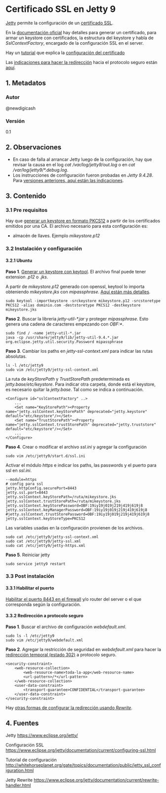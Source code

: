 # Certificado SSL en Jetty 9
[Jetty][urlJetty] permite la configuración de un [certificado SSL][urlJetty]. 

En la [documentación oficial][urlJettySsl] hay detalles para generar un certificado, 
para armar un keystore con certificados, la estructura del keystore 
y habla de _SslContextFactory_, encargado de la configuración SSL en el server.

Hay un [tutorial][urlTutoJetty] que explica la [configuración del certificado][urlTutoJetty] 

Las [indicaciones para hacer la redirección][urlRedirectSSL] hacia el protocolo seguro 
están [aquí][urlRedirectSSL].

## 1. Metadatos

### Autor
@newdigicash
### Versión
0.1

## 2. Observaciones
+ En caso de falla al arrancar Jetty luego de la configuración, hay que revisar 
la causa en el log *cat /var/log/jetty9/out.log* o en *cat /var/log/jetty9/\*.debug.log*.
+ Los instrucciones de configuración fueron probadas en *Jetty 9.4.28*. Para 
[versiones anteriores, aquí están las indicaciones][urlTutoConfigSsl].

## 3. Contenido

### 3.1 Pre requisitos
Hay que [generar un keystore en formato PKCS12][urlPem2P12] a partir de 
los certificados emitidos por una CA. El archivo necesario para esta 
configuración es:
+ almacén de llaves. Ejemplo *mikeystore.p12*

### 3.2 Instalación y configuración

#### 3.2.1 Ubuntu

**Paso 1**. [Generar un keystore con keytool][urlPem2P12]. El archivo final 
puede tener extension *.p12* o *.jks*.

A partir de *mikeystore.p12* generado con openssl, keytool lo importa obteniendo 
*mikeystore.jks* con _mipassphrase_. [Aquí están más detalles][urlPem2P12].

~~~
sudo keytool -importkeystore -srckeystore mikeystore.p12 -srcstoretype PKCS12 -alias dominio.com -deststoretype PKCS12 -destkeystore mikeystore.jks
~~~

**Paso 2**. Buscar la libreria _jetty-util-\*.jar_ y proteger _mipassphrase_. 
Esto genera una cadena de caracteres empezando con _OBF:\*_.

~~~
sudo find / -name jetty-util-*.jar
java -cp /usr/share/jetty9/lib/jetty-util-9.4.*.jar org.eclipse.jetty.util.security.Password mipassphrase
~~~

**Paso 3**. Cambiar los paths en _jetty-ssl-context.xml_ para indicar las rutas absolutas.

~~~
ls -l /etc/jetty9
sudo vim /etc/jetty9/jetty-ssl-context.xml
~~~

La ruta de *keyStorePath* y *TrustStorePath* predeterminada es *jetty.base/etc/keystore*. 
Para indicar otra carpeta, donde está el keystore, es necesario quitar la *jetty.base*. 
Tal como se indica a continuación.
~~~
<Configure id="sslContextFactory" ..>
	...
	<Set name="KeyStorePath"><Property name="jetty.sslContext.keyStorePath" deprecated="jetty.keystore" default="etc/keystore"/></Set>
	<Set name="TrustStorePath"><Property name="jetty.sslContext.trustStorePath" deprecated="jetty.truststore" default="etc/keystore"/></Set>
	...
</Configure>
~~~

**Paso 4**. Crear o modificar el archivo *ssl.ini* y agregar la configuración 
~~~
sudo vim /etc/jetty9/start.d/ssl.ini
~~~

Activar el módulo *https* e indicar los paths, las passwords y el puerto para ssl 
en *ssl.ini*.

~~~
--module=https
# config para ssl
jetty.httpConfig.securePort=8443
jetty.ssl.port=8443
jetty.sslContext.keyStorePath=/ruta/mikeystore.jks
jetty.sslContext.trustStorePath=/ruta/mikeystore.jks
jetty.sslContext.keyStorePassword=OBF:19iy19j019j219j419j619j8
jetty.sslContext.keyManagerPassword=OBF:19iy19j019j219j419j619j8
#jetty.sslContext.trustStorePassword=OBF:19iy19j019j219j419j619j8
jetty.sslContext.keyStoreType=PKCS12
~~~

Las variables usadas en la configuración provienen de los archivos.
~~~
sudo cat /etc/jetty9/jetty-ssl-context.xml
sudo cat /etc/jetty9/jetty-ssl.xml
sudo cat /etc/jetty9/jetty-https.xml
~~~

**Paso 5**. Reiniciar jetty

~~~
sudo service jetty9 restart
~~~

### 3.3 Post instalación

#### 3.3.1 Habilitar el puerto
[Habilitar el puerto 8443 en el firewall][urlTutoFw] y/o router del server 
o el que corresponda según la configuración.

#### 3.3.2 Redirección a protocolo seguro

**Paso 1**. Buscar el archivo de configuración *webdefault.xml*.
~~~
sudo ls -l /etc/jetty9
sudo vim /etc/jetty9/webdefault.xml
~~~

**Paso 2**. Agregar la restricción de seguridad en *webdefault.xml* 
para hacer la [redirección temporal (estado 302)][urlRedirectSSL] a protocolo seguro.
~~~
<security-constraint>
	<web-resource-collection>
		<web-resource-name>toda-la-app</web-resource-name>
		<url-pattern>/*</url-pattern>
	</web-resource-collection>
	<user-data-constraint>
		<transport-guarantee>CONFIDENTIAL</transport-guarantee>
	</user-data-constraint>
</security-constraint>
~~~

Hay [otras formas de configurar la redirección usando _Rewrite_][urlJettyRewrite].

## 4. Fuentes
Jetty <https://www.eclipse.org/jetty/>

Configuración SSL <https://www.eclipse.org/jetty/documentation/current/configuring-ssl.html>

Tutorial de configuración <http://whitehorseplanet.org/gate/topics/documentation/public/jetty_ssl_configuration.html>

Jetty Rewrite <https://www.eclipse.org/jetty/documentation/current/rewrite-handler.html>

[//]: # (referencias citadas)
[urlJetty]: https://www.eclipse.org/jetty
[urlJettySsl]: https://www.eclipse.org/jetty/documentation/current/configuring-ssl.html
[urlTutoSsl]: https://github.com/newdigicash/apuntes/blob/master/security/certificado-ssl.md
[urlPem2P12]: https://github.com/newdigicash/apuntes/blob/master/java/util/convierte-pem-pkcs12.md
[urlTutoJetty]: http://whitehorseplanet.org/gate/topics/documentation/public/jetty_ssl_configuration.html
[urlJettyRewrite]: https://www.eclipse.org/jetty/documentation/current/rewrite-handler.html
[urlTutoConfigSsl]: https://wiki.eclipse.org/Jetty/Howto/Configure_SSL
[urlTutoFw]: https://github.com/newdigicash/apuntes/blob/master/linux/firewall-linux.md
[urlRedirectSSL]:  https://wiki.eclipse.org/Jetty/Howto/Configure_SSL

